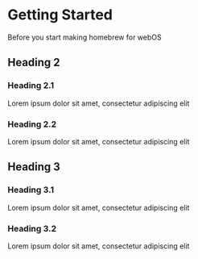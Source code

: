 # Getting Started

Before you start making homebrew for webOS

## Heading 2

### Heading 2.1

Lorem ipsum dolor sit amet, consectetur adipiscing elit

### Heading 2.2

Lorem ipsum dolor sit amet, consectetur adipiscing elit

## Heading 3

### Heading 3.1

Lorem ipsum dolor sit amet, consectetur adipiscing elit

### Heading 3.2

Lorem ipsum dolor sit amet, consectetur adipiscing elit